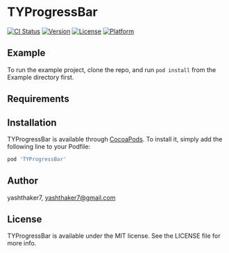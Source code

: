 # TYProgressBar

[![CI Status](https://img.shields.io/travis/yashthaker7/TYProgressBar.svg?style=flat)](https://travis-ci.org/yashthaker7/TYProgressBar)
[![Version](https://img.shields.io/cocoapods/v/TYProgressBar.svg?style=flat)](https://cocoapods.org/pods/TYProgressBar)
[![License](https://img.shields.io/cocoapods/l/TYProgressBar.svg?style=flat)](https://cocoapods.org/pods/TYProgressBar)
[![Platform](https://img.shields.io/cocoapods/p/TYProgressBar.svg?style=flat)](https://cocoapods.org/pods/TYProgressBar)

## Example

To run the example project, clone the repo, and run `pod install` from the Example directory first.

## Requirements

## Installation

TYProgressBar is available through [CocoaPods](https://cocoapods.org). To install
it, simply add the following line to your Podfile:

```ruby
pod 'TYProgressBar'
```

## Author

yashthaker7, yashthaker7@gmail.com

## License

TYProgressBar is available under the MIT license. See the LICENSE file for more info.
